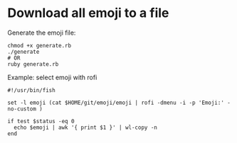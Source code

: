 # Download all emoji to a file

Generate the emoji file:
```
chmod +x generate.rb
./generate
# OR
ruby generate.rb
```

Example: select emoji with rofi

```fish
#!/usr/bin/fish

set -l emoji (cat $HOME/git/emoji/emoji | rofi -dmenu -i -p 'Emoji:' -no-custom )

if test $status -eq 0
  echo $emoji | awk '{ print $1 }' | wl-copy -n
end
```
